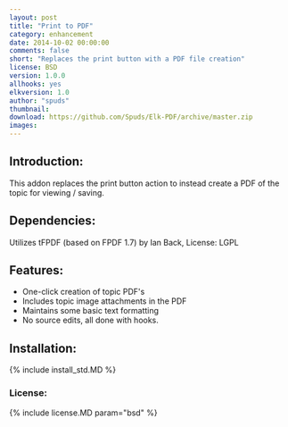 ```yaml
---
layout: post
title: "Print to PDF"
category: enhancement
date: 2014-10-02 00:00:00
comments: false
short: "Replaces the print button with a PDF file creation"
license: BSD
version: 1.0.0
allhooks: yes
elkversion: 1.0
author: "spuds"
thumbnail:
download: https://github.com/Spuds/Elk-PDF/archive/master.zip
images:
---
```


## Introduction:
This addon replaces the print button action to instead create a PDF of the topic for viewing / saving.

## Dependencies:
Utilizes tFPDF (based on FPDF 1.7) by Ian Back, License:  LGPL     

## Features:
-  One-click creation of topic PDF's
-  Includes topic image attachments in the PDF
-  Maintains some basic text formatting
-  No source edits, all done with hooks.

## Installation:
{% include install_std.MD %}

### License:
{% include license.MD param="bsd" %}